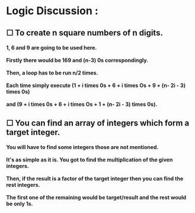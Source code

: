<h1>Logic Discussion :</h1>

<h2>☐ To create n square numbers of n digits. <br/></h2>
<h4>1, 6 and 9 are going to be used here. <br/> <br/>
  Firstly there would be 169 and (n-3) 0s correspondingly. <br/> <br/>
  Then, a loop has to be run n/2 times. <br/> <br/>
  Each time simply execute (1 + i times 0s + 6 + i times Os + 9 + (n- 2i - 3) times 0s) <br/> <br/>
  and (9 + i times 0s + 6 + i times Os + 1 + (n- 2i - 3) times 0s). <br/> </h4>

<h2>☐ You can find an array of integers which form a target integer. <br/></h2>
<h4>You will have to find some integers those are not mentioned.<br/><br/>
It's as simple as it is. You got to find the multiplication of the given integers. <br/><br/>
Then, if the result is a factor of the target integer then you can find the rest integers. <br/><br/>
The first one of the remaining would be target/result and the rest would be only 1s.<br/></h4>
